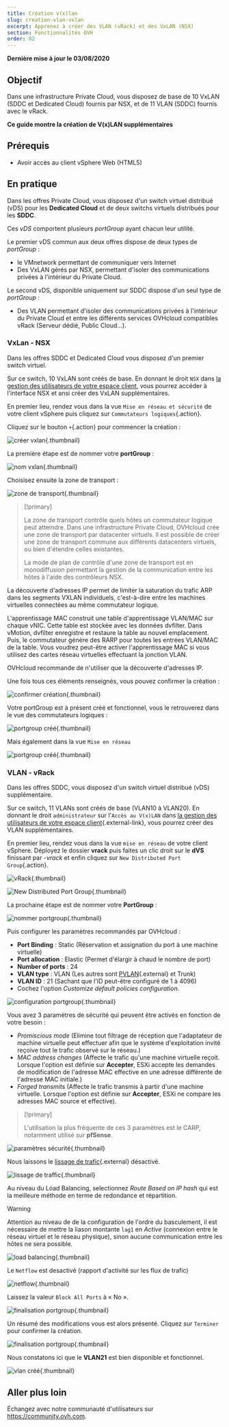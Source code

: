 ```yaml
---
title: Création v(x)lan
slug: creation-vlan-vxlan
excerpt: Apprenez à créer des VLAN (vRack) et des VxLAN (NSX)
section: Fonctionnalités OVH
order: 02
---
```


**Dernière mise à jour le 03/08/2020**

## Objectif

Dans une infrastructure Private Cloud, vous disposez de base de 10 VxLAN (SDDC et Dedicated Cloud) fournis par NSX, et de 11 VLAN (SDDC) fournis avec le vRack.

**Ce guide montre la création de V(x)LAN supplémentaires**

## Prérequis

- Avoir accès au client vSphere Web (HTML5)

## En pratique

Dans les offres Private Cloud, vous disposez d'un switch virtuel distribué (vDS) pour les **Dedicated Cloud** et de deux switchs virtuels distribués pour les **SDDC**. 

Ces *vDS* comportent plusieurs *portGroup* ayant chacun leur utilité.

Le premier vDS commun aux deux offres dispose de deux types de *portGroup* : 

- le VMnetwork permettant de communiquer vers Internet
- Des VxLAN gérés par NSX, permettant d'isoler des communications privées à l'intérieur du Private Cloud.

Le second vDS, disponible uniquement sur SDDC dispose d'un seul type de *portGroup* : 

- Des VLAN permettant d'isoler des communications privées à l'intérieur du Private Cloud et entre les différents services OVHcloud compatibles vRack (Serveur dédié, Public Cloud...). 

### VxLan - NSX 

Dans les offres SDDC et Dedicated Cloud vous disposez d'un premier switch virtuel. 

Sur ce switch, 10 VxLAN sont créés de base. En donnant le droit `NSX` dans [la gestion des utilisateurs de votre espace client](../manager-ovh-private-cloud/#utilisateurs), vous pourrez accéder à l'interface NSX et ansi créer des VxLAN supplémentaires.

En premier lieu, rendez vous dans la vue `Mise en réseau et sécurité` de votre client vSphere puis cliquez sur `Commutateurs logiques`{.action}.

Cliquez sur le bouton `+`{.action} pour commencer la création :

![créer vxlan](images/01createVxLAN.png){.thumbnail}

La première étape est de nommer votre **portGroup** :

![nom vxlan](images/02nameVxLAN.png){.thumbnail}

Choisisez ensuite la zone de transport : 

![zone de transport](images/03transportZone.png){.thumbnail}

> [!primary]
>
> La zone de transport contrôle quels hôtes un commutateur logique peut atteindre. Dans une infrastructure Private Cloud, OVHcloud crée une zone de transport par datacenter virtuels.
> Il est possible de créer une zone de transport commune aux différents datacenters virtuels, ou bien d'étendre celles existantes.
>
> La mode de plan de contrôle d'une zone de transport est en monodiffusion permettant la gestion de la communication entre les hôtes à l'aide des contrôleurs NSX.
>

La découverte d'adresses IP permet de limiter la saturation du trafic ARP dans les segments VXLAN individuels, c'est-à-dire entre les machines virtuelles connectées au même commutateur logique.

L'apprentissage MAC construit une table d'apprentissage VLAN/MAC sur chaque vNIC. Cette table est stockée avec les données dvfilter. Dans vMotion, dvfilter enregistre et restaure la table au nouvel emplacement. Puis, le commutateur génère des RARP pour toutes les entrées VLAN/MAC de la table. Vous voudrez peut-être activer l'apprentissage MAC si vous utilisez des cartes réseau virtuelles effectuant la jonction VLAN.

OVHcloud recommande de n'utiliser que la découverte d'adresses IP.

Une fois tous ces éléments renseignés, vous pouvez confirmer la création :

![confirmer création](images/04ConfirmVxLAN.png){.thumbnail}

Votre portGroup est à présent créé et fonctionnel, vous le retrouverez dans le vue des commutateurs logiques : 

![portgroup créé](images/05VxLANcreated.png){.thumbnail}

Mais également dans la vue `Mise en réseau`

![portgroup créé](images/06VxLANnetworking.png){.thumbnail}

### VLAN - vRack

Dans les offres SDDC, vous disposez d'un switch virtuel distribué (vDS) supplémentaire.

Sur ce switch, 11 VLANs sont créés de base (VLAN10 à VLAN20). En donnant le droit `administrateur` sur l'`Accès au V(x)LAN` dans [la gestion des utilisateurs de votre espace client](../manager-ovh-private-cloud/#utilisateurs){.external-link}, vous pourrez créer des VLAN supplémentaires.

En premier lieu, rendez vous dans la vue `mise en réseau` de votre client vSphere. Déployez le dossier **vrack** puis faites un clic droit sur le **dVS** finissant par *-vrack* et enfin cliquez sur `New Distributed Port Group`{.action}.

![vRack](images/07network.png){.thumbnail}

![New Distributed Port Group](images/08network1.png){.thumbnail}

La prochaine étape est de nommer votre **PortGroup** :

![nommer portgroup](images/09network2.png){.thumbnail}

Puis configurer les paramètres recommandés par OVHcloud :

- **Port Binding** : Static (Réservation et assignation du port à une machine virtuelle)
- **Port allocation** : Elastic (Permet d'élargir à chaud le nombre de port)
- **Number of ports** : 24
- **VLAN type** : VLAN (Les autres sont [PVLAN](https://kb.vmware.com/s/article/1010691){.external} et Trunk)
- **VLAN ID** : 21 (Sachant que l'ID peut-être configuré de 1 à 4096)
- Cochez l'option *Customize default policies configuration*.

![configuration portgroup](images/10network3.png){.thumbnail}

Vous avez 3 paramètres de sécurité qui peuvent être activés en fonction de votre besoin : 

- *Promiscious mode* (Elimine tout filtrage de réception que l'adaptateur de machine virtuelle peut effectuer afin que le système d'exploitation invité reçoive tout le trafic observé sur le réseau.)
- *MAC address changes* (Affecte le trafic qu'une machine virtuelle reçoit. Lorsque l'option est définie sur **Accepter**, ESXi accepte les demandes de modification de l'adresse MAC effective en une adresse différente de l'adresse MAC initiale.)
- *Forged transmits* (Affecte le trafic transmis à partir d'une machine virtuelle. Lorsque l'option est définie sur **Accepter**, ESXi ne compare les adresses MAC source et effective).

> [!primary]
>
> L'utilisation la plus fréquente de ces 3 paramètres est le CARP, notamment utilisé sur **pfSense**.
> 

![paramètres sécurité](images/11network4.png){.thumbnail}

Nous laissons le [lissage de trafic](https://docs.vmware.com/en/VMware-vSphere/6.5/com.vmware.vsphere.networking.doc/GUID-CF01515C-8525-4424-92B5-A982489BACE2.html){.external} désactivé.

![lissage de traffic](images/12network5.png){.thumbnail}

Au niveau du Load Balancing, selectionnez *Route Based on IP hash* qui est la meilleure méthode en terme de redondance et répartition.

> [!warning]
>
> Attention au niveau de de la configuration de l'ordre du basculement, il est nécessaire de mettre la liason montante `lag1` en *Active* (connexion entre le réseau virtuel et le réseau physique), sinon aucune communication entre les hôtes ne sera possible.
>

![load balancing](images/13network6.png){.thumbnail}

Le `Netflow` est desactivé (rapport d'activité sur les flux de trafic)

![netflow](images/14network7.png){.thumbnail}

Laissez la valeur `Block All Ports` à « No ».

![finalisation portgroup](images/15network9.png){.thumbnail}

Un résumé des modifications vous est alors présenté. Cliquez sur `Terminer` pour confirmer la création.

![finalisation portgroup](images/16network10.png){.thumbnail}

Nous constatons ici que le **VLAN21** est bien disponible et fonctionnel.

![vlan créé](images/17network11.png){.thumbnail}

## Aller plus loin

Échangez avec notre communauté d'utilisateurs sur <https://community.ovh.com>.
